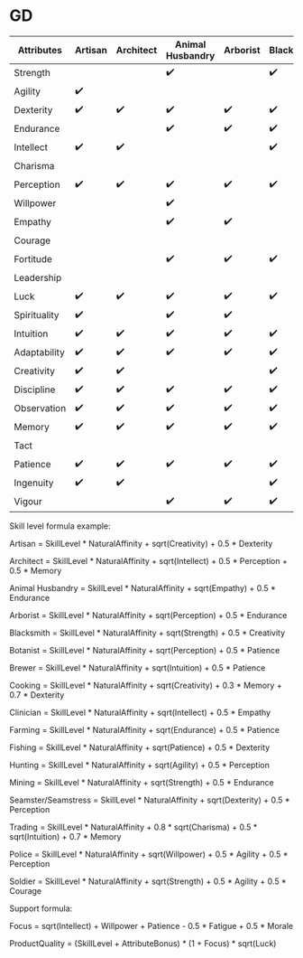 # GD

| Attributes   | Artisan | Architect | Animal Husbandry | Arborist | Blacksmith | Botanist | Brewer | Cooking | Clinician | Farming | Fishing | Hunting | Mining | Seamster/Seamstress | Trading | Police | Soldier |
|--------------|---------|-----------|------------------|----------|------------|----------|--------|---------|-----------|---------|---------|---------|--------|---------------------|---------|--------|---------|
| Strength     |         |           | ✔️                |          | ✔️          |          |         |         |           |         | ✔️       | ✔️       | ✔️      |                     |         | ✔️      | ✔️       |
| Agility      | ✔️       |           |                  |          |            |          |         |         |           | ✔️       |         |         |        |                     | ✔️       |        | ✔️       |
| Dexterity    | ✔️       | ✔️         | ✔️                | ✔️       | ✔️          | ✔️       | ✔️     | ✔️       |           |         | ✔️       | ✔️       | ✔️      | ✔️                   |         |        | ✔️       |
| Endurance    |          |           | ✔️                | ✔️       | ✔️          |          |         |         |           | ✔️       | ✔️       | ✔️       | ✔️      |                     |         | ✔️      | ✔️       |
| Intellect    | ✔️       | ✔️         |                  |          | ✔️          | ✔️       | ✔️     | ✔️       | ✔️         |         |         |         |        |                     | ✔️       | ✔️      | ✔️       |
| Charisma     |          |           |                  |          |            |          |         |         |           |         |         |         |        |                     | ✔️       | ✔️      | ✔️       |
| Perception   | ✔️       | ✔️         | ✔️                | ✔️       | ✔️          | ✔️       | ✔️     | ✔️       | ✔️         | ✔️       | ✔️       | ✔️       | ✔️      | ✔️                   | ✔️       | ✔️      | ✔️       |
| Willpower    |          |           | ✔️                |          |            |          |         |         |           | ✔️       |         |         |        |                     |         | ✔️      | ✔️       |
| Empathy      |          |           | ✔️                | ✔️       |            | ✔️       | ✔️     | ✔️       | ✔️         | ✔️       | ✔️       | ✔️       |        |                     |         | ✔️      |         |
| Courage      |          |           |                  |          |            |          |         |         |           |         |         | ✔️       |        |                     |         | ✔️      | ✔️       |
| Fortitude    |          |           | ✔️                | ✔️       | ✔️          |          |         |         |           | ✔️       | ✔️       | ✔️       | ✔️      |                     |         |        |         |
| Leadership   |          |           |                  |          |            |          |         |         |           |         |         |         |        |                     | ✔️       | ✔️      | ✔️       |
| Luck         | ✔️       | ✔️         | ✔️                | ✔️       | ✔️          | ✔️       | ✔️     | ✔️       | ✔️         | ✔️       | ✔️       | ✔️       | ✔️      | ✔️                   | ✔️       | ✔️      | ✔️       |
| Spirituality | ✔️       |           | ✔️                | ✔️       |            | ✔️       | ✔️     |         | ✔️         |         |         |         |        |                     |         |        |         |
| Intuition    | ✔️       | ✔️         | ✔️                | ✔️       | ✔️          | ✔️       | ✔️     | ✔️       | ✔️         | ✔️       | ✔️       | ✔️       | ✔️      | ✔️                   | ✔️       | ✔️      | ✔️       |
| Adaptability | ✔️       | ✔️         | ✔️                | ✔️       | ✔️          | ✔️       | ✔️     | ✔️       | ✔️         | ✔️       | ✔️       | ✔️       | ✔️      | ✔️                   | ✔️       | ✔️      | ✔️       |
| Creativity   | ✔️       | ✔️         |                  |          | ✔️          | ✔️       | ✔️     | ✔️       |           |         |         |         | ✔️      | ✔️                   |         |        |         |
| Discipline   | ✔️       | ✔️         | ✔️                | ✔️       | ✔️          | ✔️       | ✔️     | ✔️       | ✔️         | ✔️       | ✔️       | ✔️       | ✔️      | ✔️                   | ✔️       | ✔️      | ✔️       |
| Observation  | ✔️       | ✔️         | ✔️                | ✔️       | ✔️          | ✔️       | ✔️     | ✔️       | ✔️         | ✔️       | ✔️       | ✔️       | ✔️      | ✔️                   | ✔️       | ✔️      | ✔️       |
| Memory       | ✔️       | ✔️         | ✔️                | ✔️       | ✔️          | ✔️       | ✔️     | ✔️       | ✔️         | ✔️       | ✔️       | ✔️       | ✔️      | ✔️                   | ✔️       | ✔️      | ✔️       |
| Tact         |          |           |                  |          |            |          |         |         |           |         |         |         |        |                     | ✔️       | ✔️      | ✔️       |
| Patience     | ✔️       | ✔️         | ✔️                | ✔️       | ✔️          | ✔️       | ✔️     | ✔️       | ✔️         | ✔️       | ✔️       | ✔️       | ✔️      | ✔️                   | ✔️       | ✔️      | ✔️       |
| Ingenuity    | ✔️       | ✔️         |                  |          | ✔️          | ✔️       | ✔️     | ✔️       |           |         |         |         | ✔️      | ✔️                   |         |        |         |
| Vigour       |          |           | ✔️                | ✔️       | ✔️          |          |         |         |           | ✔️       | ✔️       | ✔️       | ✔️      |                     |         | ✔️      | ✔️       |

Skill level formula example:


Artisan = SkillLevel * NaturalAffinity + sqrt(Creativity) + 0.5 * Dexterity

Architect = SkillLevel * NaturalAffinity + sqrt(Intellect) + 0.5 * Perception + 0.5 * Memory

Animal Husbandry = SkillLevel * NaturalAffinity + sqrt(Empathy) + 0.5 * Endurance

Arborist = SkillLevel * NaturalAffinity + sqrt(Perception) + 0.5 * Endurance

Blacksmith = SkillLevel * NaturalAffinity + sqrt(Strength) + 0.5 * Creativity

Botanist = SkillLevel * NaturalAffinity + sqrt(Perception) + 0.5 * Patience

Brewer = SkillLevel * NaturalAffinity + sqrt(Intuition) + 0.5 * Patience

Cooking = SkillLevel * NaturalAffinity + sqrt(Creativity) + 0.3 * Memory + 0.7 * Dexterity

Clinician = SkillLevel * NaturalAffinity + sqrt(Intellect) + 0.5 * Empathy

Farming = SkillLevel * NaturalAffinity + sqrt(Endurance) + 0.5 * Patience

Fishing = SkillLevel * NaturalAffinity + sqrt(Patience) + 0.5 * Dexterity

Hunting = SkillLevel * NaturalAffinity + sqrt(Agility) + 0.5 * Perception

Mining = SkillLevel * NaturalAffinity + sqrt(Strength) + 0.5 * Endurance

Seamster/Seamstress = SkillLevel * NaturalAffinity + sqrt(Dexterity) + 0.5 * Perception

Trading = SkillLevel * NaturalAffinity + 0.8 * sqrt(Charisma) + 0.5 * sqrt(Intuition) + 0.7 * Memory

Police = SkillLevel * NaturalAffinity + sqrt(Willpower) + 0.5 * Agility + 0.5 * Perception

Soldier = SkillLevel * NaturalAffinity + sqrt(Strength) + 0.5 * Agility + 0.5 * Courage

Support formula:

Focus = sqrt(Intellect) + Willpower + Patience - 0.5 * Fatigue + 0.5 * Morale

ProductQuality = (SkillLevel + AttributeBonus) * (1 + Focus) * sqrt(Luck)

